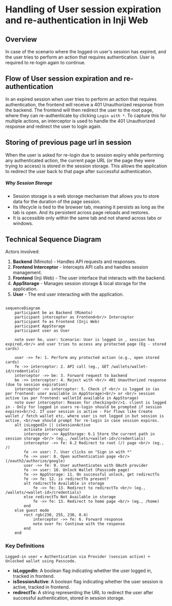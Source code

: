 # Handling of User session expiration and re-authentication in Inji Web

## Overview

In case of the scenario where the logged-in user's session has expired, and the user tries to perform an action that requires authentication. User is required to re-login again to continue.

## Flow of User session expiration and re-authentication


In an expired session when user tries to perform an action that requires authentication, 
the frontend will receive a 401 Unauthorized response from the backend. 
The frontend will then redirect the user to the root page, where they can re-authenticate by clicking `Login with *`. To capture this for multiple actions, an interceptor is used to handle the 401 Unauthorized response and redirect the user to login again.

## Storing of previous page url in session

When the user is asked for re-login due to session expiry while performing any authenticated action, the current page URL (or the page they were trying to access) is stored in the session storage. This allows the application to redirect the user back to that page after successful authentication.

##### Why Session Storage
- Session storage is a web storage mechanism that allows you to store data for the duration of the page session.
- Its lifecycle is tied to the browser tab, meaning it persists as long as the tab is open. And its persistent across page reloads and restores.
- It is accessible only within the same tab and not shared across tabs or windows.

## Technical Sequence Diagram

Actors involved:
1. **Backend** (Mimoto) - Handles API requests and responses.
2. **Frontend Interceptor** - Intercepts API calls and handles session management.
3. **Frontend** (Inji Web) - The user interface that interacts with the backend.
4. **AppStorage** - Manages session storage & local storage for the application.
5. **User** - The end user interacting with the application.

```mermaid

sequenceDiagram
    participant be as Backend (Mimoto)
    participant interceptor as Frontend<br/> Interceptor
    participant fe as Frontend (Inji Web)
    participant AppStorage
    participant user as User
    
    note over be, user: Scenario: User is logged in , session has expired,<br/> and user tries to access any protected page (Eg - stored cards)
    
    user ->> fe: 1. Perform any protected action (e.g., open stored cards)
    fe ->> interceptor: 2. API call (eg., GET /wallets/wallet-id/credentials)
    interceptor ->> be: 3. Forward request to backend
    be ->> interceptor: 4. Reject with <br/> 401 Unauthorized response (due to session expiration)
    interceptor ->> interceptor: 5. Check if <br/> is logged in (as per frontend: user available in AppStorage)<br/> or <br/> session active (as per frontend: walletId available in AppStorage)
    note over interceptor: Reason for checking<br/>1. client is logged in - Only for logged in users re-login should be prompted if session expires<br/>2. If user session is active - For flows like Create wallet / fetch wallet etc, where user is not logged in but session is active, <br/>we should prompt for re-login in case session expires.
    alt isLoggedIn || isSessionActive
        activate interceptor
        interceptor ->> AppStorage: 6.1 Store the current path in session storage <br/> (eg., /wallets/<wallet-id>/credentials)
        interceptor ->> fe: 6.2 Redirect to root (/) page <br/> (eg., /)
        fe ->> user: 7. User clicks on "Sign in with *"
        fe ->> user: 8. Open authentication page <br/> (/oauth2/authorize/google)
        user ->> fe: 9. User authenticates with OAuth provider
        fe ->> user: 10. Unlock Wallet (Passcode page)
        fe ->> AppStorage: 11. On successful unlock, get redirectTo
        fe ->> fe: 12. is redirectTo present?
        alt redirectTo Available in storage 
            fe ->> fe: 13. Redirect to redirectTo <br/> (eg., /wallets/<wallet-id>/credentials)
        else redirectTo Not Available in storage
            fe ->> fe: 13. Redirect to home page <br/> (eg., /home)
        end
    else guest mode
        rect rgb(230, 255, 230, 0.4)
            interceptor ->> fe: 6. Forward response
            note over fe: Continue with the response
        end
    end
```

### Key Definitions

```
Logged-in user = Authentication via Provider (session active) + Unlocked wallet using Passcode.
```

- **isLoggedIn**: A boolean flag indicating whether the user logged in, tracked in frontend.
- **isSessionActive**: A boolean flag indicating whether the user session is active, tracked in frontend.
- **redirectTo**: A string representing the URL to redirect the user after successful authentication, stored in session storage.